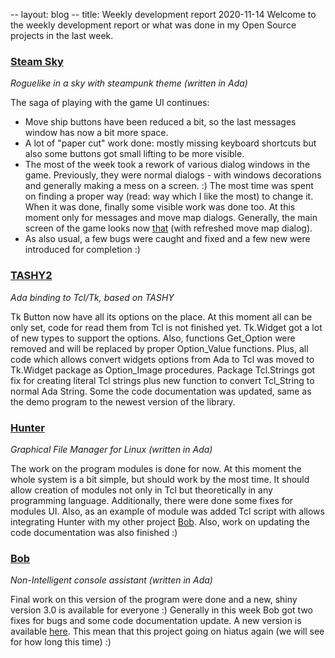 -- layout: blog
-- title: Weekly development report 2020-11-14
Welcome to the weekly development report or what was done in my Open Source
projects in the last week.

### [Steam Sky](https://thindil.itch.io/steam-sky)

*Roguelike in a sky with steampunk theme (written in Ada)*

The saga of playing with the game UI continues:

* Move ship buttons have been reduced a bit, so the last messages window has
now a bit more space.
* A lot of "paper cut" work done: mostly missing keyboard shortcuts but also
some buttons got small lifting to be more visible.
* The most of the week took a rework of various dialog windows in the game.
Previously, they were normal dialogs - with windows decorations and generally
making a mess on a screen. :) The most time was spent on finding a proper way
(read: way which I like the most) to change it. When it was done, finally some
visible work was done too. At this moment only for messages and move map
dialogs. Generally, the main screen of the game looks now [that](https://imgur.com/jCm6uaJ)
(with refreshed move map dialog).
* As also usual, a few bugs were caught and fixed and a few new were
introduced for completion :)

### [TASHY2](https://github.com/thindil/tashy2)

*Ada binding to Tcl/Tk, based on TASHY*

Tk Button now have all its options on the place. At this moment all can be only
set, code for read them from Tcl is not finished yet. Tk.Widget got a lot of
new types to support the options. Also, functions Get_Option were removed and
will be replaced by proper Option_Value functions. Plus, all code which allows
convert widgets options from Ada to Tcl was moved to Tk.Widget package as
Option_Image procedures. Package Tcl.Strings got fix for creating literal Tcl
strings plus new function to convert Tcl_String to normal Ada String. Some the
code documentation was updated, same as the demo program to the newest version
of the library.

### [Hunter](https://github.com/thindil/hunter)

*Graphical File Manager for Linux (written in Ada)*

The work on the program modules is done for now. At this moment the whole
system is a bit simple, but should work by the most time. It should allow
creation of modules not only in Tcl but theoretically in any programming
language. Additionally, there were done some fixes for modules UI. Also, as
an example of module was added Tcl script with allows integrating Hunter with
my other project [Bob](https://github.com/thindil/bob). Also, work on updating
the code documentation was also finished :)

### [Bob](https://github.com/thindil/bob)

*Non-Intelligent console assistant (written in Ada)*

Final work on this version of the program were done and a new, shiny version
3.0 is available for everyone :) Generally in this week Bob got two fixes for
bugs and some code documentation update. A new version is available
[here](https://github.com/thindil/bob/releases/tag/3.0). This mean that this
project going on hiatus again (we will see for how long this time) :)
